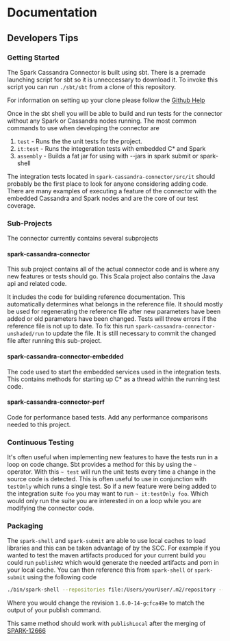 # Documentation

## Developers Tips

### Getting Started

The Spark Cassandra Connector is built using sbt. There is a premade
launching script for sbt so it is unneccessary to download it. To invoke
this script you can run `./sbt/sbt` from a clone of this repository.

For information on setting up your clone please follow the [Github 
Help](https://help.github.com/articles/cloning-a-repository/)

Once in the sbt shell you will be able to build and run tests for the
connector without any Spark or Cassandra nodes running. The most common
commands to use when developing the connector are

1. `test` - Runs the the unit tests for the project.
2. `it:test` - Runs the integeration tests with embedded C* and Spark
3. `assembly` - Builds a fat jar for using with --jars in spark submit or spark-shell

The integration tests located in `spark-cassandra-connector/src/it` should
probably be the first place to look for anyone considering adding code.
There are many examples of executing a feature of the connector with
the embedded Cassandra and Spark nodes and are the core of our test 
coverage.

### Sub-Projects

The connector currently contains several subprojects
#### spark-cassandra-connector
This sub project contains all of the actual connector code and is where
any new features or tests should go. This Scala project also contains the
Java api and related code.

It includes the code for building reference documentation. This 
automatically determines what belongs in the reference file. It should 
mostly be used for regenerating the reference file after new parameters 
have been added or old parameters have been changed. Tests will throw 
errors if the reference file is not up to date. To fix this run 
`spark-cassandra-connector-unshaded/run` to update the file. It is still 
necessary to commit the changed file after running this sub-project.

#### spark-cassandra-connector-embedded
The code used to start the embedded services used in the integration tests. 
This contains methods for starting up C* as a thread within the running
test code.

#### spark-cassandra-connector-perf
Code for performance based tests. Add any performance comparisons needed
to this project.

### Continuous Testing

It's often useful when implementing new features to have the tests run
in a loop on code change. Sbt provides a method for this by using the
`~` operator. With this `~ test` will run the unit tests every time a
change in the source code is detected. This is often useful to use in
conjunction with `testOnly` which runs a single test. So if a new feature
were being added to the integration suite `foo` you may want to run
`~ it:testOnly foo`. Which would only run the suite you are interested in
on a loop while you are modifying the connector code.

### Packaging

The `spark-shell` and `spark-submit` are able to use local caches to load
libraries and this can be taken advantage of by the SCC. For example
if you wanted to test the maven artifacts produced for your current build
you could run `publishM2` which would generate the needed artifacts and
pom in your local cache. You can then reference this from `spark-shell`
or `spark-submit` using the following code 
```bash
./bin/spark-shell --repositories file:/Users/yourUser/.m2/repository --packages com.datastax.spark:spark-cassandra-connector_2.10:1.6.0-14-gcfca49e
```
Where you would change the revision `1.6.0-14-gcfca49e` to match the output
of your publish command. 

This same method should work with `publishLocal`
after the merging of [SPARK-12666](https://issues.apache.org/jira/browse/SPARK-12666)



